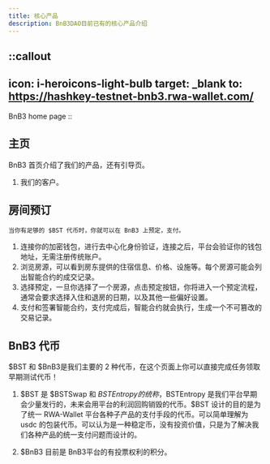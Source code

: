 ```yaml
---
title: 核心产品
description: BnB3DAO目前已有的核心产品介绍
---
```


::callout
---
icon: i-heroicons-light-bulb
target: _blank
to: https://hashkey-testnet-bnb3.rwa-wallet.com/
---
BnB3 home page
::

## 主页

BnB3 首页介绍了我们的产品，还有引导页。

 1. 我们的客户。

## 房间预订

    当你有足够的 $BST 代币时，你就可以在 BnB3 上预定，支付。

 1. 连接你的加密钱包，进行去中心化身份验证，连接之后，平台会验证你的钱包地址，无需注册传统账户。
 2. 浏览房源，可以看到房东提供的住宿信息、价格、设施等。每个房源可能会列出智能合约的成交记录。
 3. 选择预定，一旦你选择了一个房源，点击预定按钮，你将进入一个预定流程，通常会要求选择入住和退房的日期，以及其他一些偏好设置。
 4. 支付和签署智能合约，支付完成后，智能合约就会执行，生成一个不可篡改的交易记录。

<!-- ![alt text](/docs/public/wallet-connect.png) -->

## BnB3 代币

$BST 和 $BnB3是我们主要的 2 种代币，在这个页面上你可以直接完成任务领取早期测试代币！

 1. $BST 是 $BSTSwap 和 $BSTEntropy 的统称，$BSTEntropy 是我们平台早期会少量发行的，未来会用平台的利润回购销毁的代币。$BST 设计的目的是为了统一 RWA-Wallet 平台各种子产品的支付手段的代币。可以简单理解为 usdc 的包装代币。可以认为是一种稳定币，没有投资价值，只是为了解决我们各种产品的统一支付问题而设计的。

 2. $BnB3 目前是 BnB3平台的有投票权利的积分。
